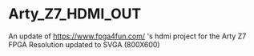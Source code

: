 # Arty_Z7_HDMI_OUT
An update of https://www.fpga4fun.com/ 's hdmi project for the Arty Z7 FPGA
Resolution updated to SVGA (800X600)
